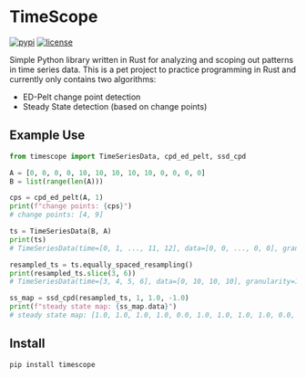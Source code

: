 # TimeScope

[![pypi](https://img.shields.io/pypi/v/timescope.svg)](https://pypi.python.org/pypi/timescope)
[![license](https://img.shields.io/github/license/evertoncolling/timescope.svg)](https://github.com/evertoncolling/timescope/blob/main/LICENSE)

Simple Python library written in Rust for analyzing and scoping out patterns in time series data. This is a pet project to practice programming in Rust and currently only contains two algorithms:
* ED-Pelt change point detection
* Steady State detection (based on change points)

## Example Use
```python
from timescope import TimeSeriesData, cpd_ed_pelt, ssd_cpd

A = [0, 0, 0, 0, 10, 10, 10, 10, 10, 0, 0, 0, 0]
B = list(range(len(A)))

cps = cpd_ed_pelt(A, 1)
print(f"change points: {cps}")
# change points: [4, 9]

ts = TimeSeriesData(B, A)
print(ts)
# TimeSeriesData(time=[0, 1, ..., 11, 12], data=[0, 0, ..., 0, 0], granularity=1, is_step=false)

resampled_ts = ts.equally_spaced_resampling()
print(resampled_ts.slice(3, 6))
# TimeSeriesData(time=[3, 4, 5, 6], data=[0, 10, 10, 10], granularity=1, is_step=false)

ss_map = ssd_cpd(resampled_ts, 1, 1.0, -1.0)
print(f"steady state map: {ss_map.data}")
# steady state map: [1.0, 1.0, 1.0, 1.0, 0.0, 1.0, 1.0, 1.0, 1.0, 0.0, 1.0, 1.0, 1.0]
```

## Install
```
pip install timescope
```
